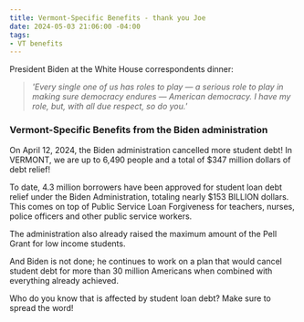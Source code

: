 ```yaml
---
title: Vermont-Specific Benefits - thank you Joe
date: 2024-05-03 21:06:00 -04:00
tags:
- VT benefits
---
```




President Biden at the White House correspondents dinner:

> *'Every single one of us has roles to play — a serious role to play in making sure democracy endures — American democracy. I have my role, but, with all due respect, so do you.'*

### Vermont-Specific Benefits from the Biden administration

On April 12, 2024, the Biden administration cancelled more student debt!  In VERMONT, we are up to 6,490 people and a total of $347 million dollars of debt relief! 

To date, 4.3 million borrowers have been approved for student loan debt relief under the Biden Administration, totaling nearly $153 BILLION dollars. This comes on top of Public Service Loan Forgiveness for teachers, nurses, police officers and other public service workers. 

The administration also already raised the maximum amount of the Pell Grant for low income students.

And Biden is not done; he continues to work on a plan that would cancel student debt for more than 30 million Americans when combined with everything already achieved.

Who do you know that is affected by student loan debt?  Make sure to spread the word!